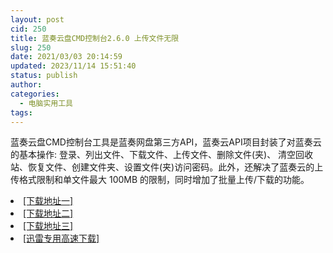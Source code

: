 ```yaml
---
layout: post
cid: 250
title: 蓝奏云盘CMD控制台2.6.0 上传文件无限
slug: 250
date: 2021/03/03 20:14:59
updated: 2023/11/14 15:51:40
status: publish
author: 
categories: 
  - 电脑实用工具
tags: 
---
```



<div alt="潮男心博客 www.cnx0.com">
	<p>
		蓝奏云盘CMD控制台工具是蓝奏网盘第三方API，蓝奏云API项目封装了对蓝奏云的基本操作: 登录、列出文件、下载文件、上传文件、删除文件(夹)、 清空回收站、恢复文件、创建文件夹、设置文件(夹)访问密码。此外，还解决了蓝奏云的上传格式限制和单文件最大 100MB 的限制，同时增加了批量上传/下载的功能。
	</p>
	<li>
		<a href="http://116.255.150.52/soft/UploadFile/2021/210303lz.rar" target="_blank">[下载地址一]</a>
	</li>
	<li>
		<a href="http://116.255.169.220/soft/UploadFile/2021/210303lz.rar" target="_blank">[下载地址二]</a>
	</li>
	<li>
		<a href="http://dx.qqyewu.com/soft/UploadFile/2021/210303lz.rar" target="_blank">[下载地址三]</a>
	</li>
	<li>
		<a href="https://djblog.cn/soft/download.asp?softid=24660&amp;downid=9&amp;id=25509" target="_blank">[迅雷专用高速下载]</a>
	</li>
</div>